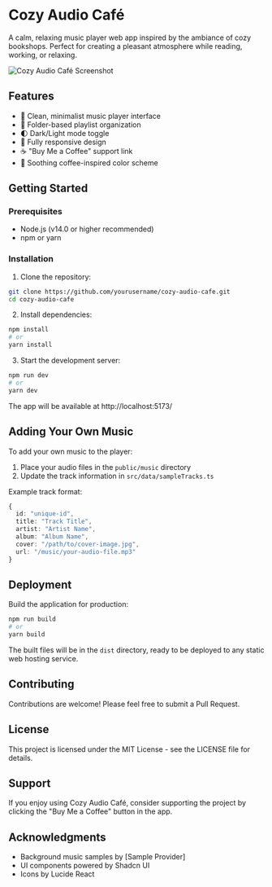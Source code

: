 
# Cozy Audio Café

A calm, relaxing music player web app inspired by the ambiance of cozy bookshops. Perfect for creating a pleasant atmosphere while reading, working, or relaxing.

![Cozy Audio Café Screenshot]([https://images.unsplash.com/photo-1514525253161-7a46d19cd819?w=400](https://github.com/aturzone/Radio-Atur/blob/1807fcab853a8177fd70eba02fb962bb394ac1d8/RADIO-ATUR.png))

## Features

- 🎵 Clean, minimalist music player interface
- 📁 Folder-based playlist organization
- 🌓 Dark/Light mode toggle
- 📱 Fully responsive design
- ☕ "Buy Me a Coffee" support link
- 🎨 Soothing coffee-inspired color scheme

## Getting Started

### Prerequisites

- Node.js (v14.0 or higher recommended)
- npm or yarn

### Installation

1. Clone the repository:
```bash
git clone https://github.com/yourusername/cozy-audio-cafe.git
cd cozy-audio-cafe
```

2. Install dependencies:
```bash
npm install
# or
yarn install
```

3. Start the development server:
```bash
npm run dev
# or
yarn dev
```

The app will be available at http://localhost:5173/

## Adding Your Own Music

To add your own music to the player:

1. Place your audio files in the `public/music` directory
2. Update the track information in `src/data/sampleTracks.ts`

Example track format:
```typescript
{
  id: "unique-id",
  title: "Track Title",
  artist: "Artist Name",
  album: "Album Name",
  cover: "/path/to/cover-image.jpg",
  url: "/music/your-audio-file.mp3"
}
```

## Deployment

Build the application for production:

```bash
npm run build
# or
yarn build
```

The built files will be in the `dist` directory, ready to be deployed to any static web hosting service.

## Contributing

Contributions are welcome! Please feel free to submit a Pull Request.

## License

This project is licensed under the MIT License - see the LICENSE file for details.

## Support

If you enjoy using Cozy Audio Café, consider supporting the project by clicking the "Buy Me a Coffee" button in the app.

## Acknowledgments

- Background music samples by [Sample Provider]
- UI components powered by Shadcn UI
- Icons by Lucide React
